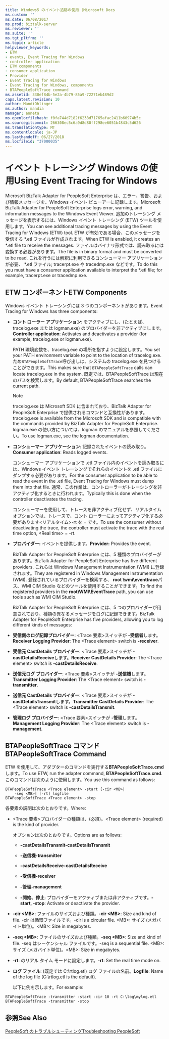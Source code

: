 ```yaml
---
title: Windows5 のイベント追跡の使用 |Microsoft Docs
ms.custom: ''
ms.date: 06/08/2017
ms.prod: biztalk-server
ms.reviewer: ''
ms.suite: ''
ms.tgt_pltfrm: ''
ms.topic: article
helpviewer_keywords:
- ETW
- events, Event Tracing for Windows
- controller application
- ETW components
- consumer application
- Provider
- Event Tracing for Windows
- Event Tracing for Windows, components
- BTAPeopleSoftTrace command
ms.assetid: 330ef84b-5e2a-4b79-85a9-72271eb489d2
caps.latest.revision: 10
author: MandiOhlinger
ms.author: mandia
manager: anneta
ms.openlocfilehash: f0fa744d7182f6238d71765afac2411b60974b5c
ms.sourcegitcommit: 266308ec5c6a9d8d80ff298ee6051b4843c5d626
ms.translationtype: MT
ms.contentlocale: ja-JP
ms.lasthandoff: 06/27/2018
ms.locfileid: "37000035"
---
```

# <a name="using-event-tracing-for-windows"></a><span data-ttu-id="c99b7-102">イベント トレーシング Windows の使用</span><span class="sxs-lookup"><span data-stu-id="c99b7-102">Using Event Tracing for Windows</span></span>
<span data-ttu-id="c99b7-103">Microsoft BizTalk Adapter for PeopleSoft Enterprise は、エラー、警告、および情報メッセージを、Windows イベント ビューアーに記録します。</span><span class="sxs-lookup"><span data-stu-id="c99b7-103">Microsoft BizTalk Adapter for PeopleSoft Enterprise logs error, warning, and information messages to the Windows Event Viewer.</span></span> <span data-ttu-id="c99b7-104">追加のトレーシング メッセージを表示するには、Windows イベント トレーシング (ETW) ツールを使用します。</span><span class="sxs-lookup"><span data-stu-id="c99b7-104">You can see additional tracing messages by using the Event Tracing for Windows (ETW) tool.</span></span> <span data-ttu-id="c99b7-105">ETW が有効である場合、このメッセージを受信する \*.etl ファイルが作成されます。</span><span class="sxs-lookup"><span data-stu-id="c99b7-105">When ETW is enabled, it creates an \*.etl file to receive the messages.</span></span> <span data-ttu-id="c99b7-106">ファイルはバイナリ形式では、読み取るには変換する必要があります。</span><span class="sxs-lookup"><span data-stu-id="c99b7-106">The file is in binary format and must be converted to be read.</span></span> <span data-ttu-id="c99b7-107">これを行うには解釈に利用できるコンシューマー アプリケーションが必要、 \*.etl ファイル; tracerpt.exe や tracedmp.exe などです。</span><span class="sxs-lookup"><span data-stu-id="c99b7-107">To do this you must have a consumer application available to interpret the \*.etl file; for example, tracerpt.exe or tracedmp.exe.</span></span>  
  
## <a name="etw-components"></a><span data-ttu-id="c99b7-108">ETW コンポーネント</span><span class="sxs-lookup"><span data-stu-id="c99b7-108">ETW Components</span></span>  
 <span data-ttu-id="c99b7-109">Windows イベント トレーシングには 3 つのコンポーネントがあります。</span><span class="sxs-lookup"><span data-stu-id="c99b7-109">Event Tracing for Windows has three components:</span></span>  
  
- <span data-ttu-id="c99b7-110">**コント ローラー アプリケーション**: をアクティブにし、(たとえば、tracelog.exe または logman.exe) のプロバイダーを非アクティブにします。</span><span class="sxs-lookup"><span data-stu-id="c99b7-110">**Controller application**: Activates and deactivates a provider (for example, tracelog.exe or logman.exe).</span></span>  
  
   <span data-ttu-id="c99b7-111">PATH 環境変数を、tracelog.exe の場所を指すように設定します。</span><span class="sxs-lookup"><span data-stu-id="c99b7-111">You set your PATH environment variable to point to the location of tracelog.exe.</span></span> <span data-ttu-id="c99b7-112">ため`BTAPeopleSoftTrace`呼び出しは、システムの tracelog.exe を見つけることができます。</span><span class="sxs-lookup"><span data-stu-id="c99b7-112">This makes sure that `BTAPeopleSoftTrace` calls can locate tracelog.exe in the system.</span></span> <span data-ttu-id="c99b7-113">既定では、BTAPeopleSoftTrace は現在のパスを検索します。</span><span class="sxs-lookup"><span data-stu-id="c99b7-113">By default, BTAPeopleSoftTrace searches the current path.</span></span>  
  
  > [!NOTE]
  >  <span data-ttu-id="c99b7-114">tracelog.exe は Microsoft SDK に含まれており、BizTalk Adapter for PeopleSoft Enterprise で提供されるコマンドと互換性があります。</span><span class="sxs-lookup"><span data-stu-id="c99b7-114">tracelog.exe is available from the Microsoft SDK and is compatible with the commands provided by BizTalk Adapter for PeopleSoft Enterprise.</span></span> <span data-ttu-id="c99b7-115">logman.exe の使い方については、logman のマニュアルを参照してください。</span><span class="sxs-lookup"><span data-stu-id="c99b7-115">To use logman.exe, see the logman documentation.</span></span>  
  
- <span data-ttu-id="c99b7-116">**コンシューマー アプリケーション**: 記録されたイベントの読み取り。</span><span class="sxs-lookup"><span data-stu-id="c99b7-116">**Consumer application**: Reads logged events.</span></span>  
  
   <span data-ttu-id="c99b7-117">コンシューマー アプリケーションで .etl ファイル内のイベントを読み取るには、Windows イベント トレーシングでそれらのイベントを .etl ファイルにダンプする必要があります。</span><span class="sxs-lookup"><span data-stu-id="c99b7-117">For the consumer application to be able to read the event in the .etl file, Event Tracing for Windows must dump them into that file.</span></span> <span data-ttu-id="c99b7-118">通常、この作業は、コントローラーがトレーシングを非アクティブ化するときに行われます。</span><span class="sxs-lookup"><span data-stu-id="c99b7-118">Typically this is done when the controller deactivates the tracing.</span></span>  
  
   <span data-ttu-id="c99b7-119">コンシューマーを使用して、トレースを非アクティブ化せず、リアルタイム オプションでは、トレースで、コント ローラーによってアクティブ化する必要があります\<リアルタイム\>-rt を = です。</span><span class="sxs-lookup"><span data-stu-id="c99b7-119">To use the consumer without deactivating the trace, the controller must activate the trace with the real time option, \<Real time\> = -rt.</span></span>  
  
- <span data-ttu-id="c99b7-120">**プロバイダー:** イベントを提供します。</span><span class="sxs-lookup"><span data-stu-id="c99b7-120">**Provider:** Provides the event.</span></span>  
  
   <span data-ttu-id="c99b7-121">BizTalk Adapter for PeopleSoft Enterprise には、5 種類のプロバイダーがあります。</span><span class="sxs-lookup"><span data-stu-id="c99b7-121">BizTalk Adapter for PeopleSoft Enterprise has five different providers.</span></span> <span data-ttu-id="c99b7-122">これらは Windows Management Instrumentation (WMI) に登録されます。</span><span class="sxs-lookup"><span data-stu-id="c99b7-122">They are registered in Windows Management Instrumentation (WMI).</span></span> <span data-ttu-id="c99b7-123">登録されているプロバイダーを検索する、 **root \wmi\eventtrace**パス、WMI CIM Studio などのツールを使用することができます。</span><span class="sxs-lookup"><span data-stu-id="c99b7-123">To find the registered providers in the **root\WMI\EventTrace** path, you can use tools such as WMI CIM Studio.</span></span>  
  
  <span data-ttu-id="c99b7-124">BizTalk Adapter for PeopleSoft Enterprise には、5 つのプロバイダーが用意されており、種類の異なるメッセージをログに記録できます。</span><span class="sxs-lookup"><span data-stu-id="c99b7-124">BizTalk Adapter for PeopleSoft Enterprise has five providers, allowing you to log different kinds of messages:</span></span>  
  
- <span data-ttu-id="c99b7-125">**受信側のログ記録プロバイダー**: \<Trace 要素\>スイッチが **-受信者**します。</span><span class="sxs-lookup"><span data-stu-id="c99b7-125">**Receiver Logging Provider**: The \<Trace element\> switch is **-receiver**.</span></span>  
  
- <span data-ttu-id="c99b7-126">**受信元 CastDetails プロバイダー**: \<Trace 要素\>スイッチが **- castDetailsReceive**します。</span><span class="sxs-lookup"><span data-stu-id="c99b7-126">**Receiver CastDetails Provider**: The \<Trace element\> switch is **-castDetailsReceive**.</span></span>  
  
- <span data-ttu-id="c99b7-127">**送信元ログ プロバイダー**: \<Trace 要素\>スイッチが **-送信機**します。</span><span class="sxs-lookup"><span data-stu-id="c99b7-127">**Transmitter Logging Provider**: The \<Trace element\> switch is **-transmitter**.</span></span>  
  
- <span data-ttu-id="c99b7-128">**送信元 CastDetails プロバイダー**: \<Trace 要素\>スイッチが **- castDetailsTransmit**します。</span><span class="sxs-lookup"><span data-stu-id="c99b7-128">**Transmitter CastDetails Provider**: The \<Trace element\> switch is **-castDetailsTransmit**.</span></span>  
  
- <span data-ttu-id="c99b7-129">**管理ログ プロバイダー**: \<Trace 要素\>スイッチが **-管理**します。</span><span class="sxs-lookup"><span data-stu-id="c99b7-129">**Management Logging Provider**: The \<Trace element\> switch is **-management**.</span></span>  
  
## <a name="btapeoplesofttrace-command"></a><span data-ttu-id="c99b7-130">BTAPeopleSoftTrace コマンド</span><span class="sxs-lookup"><span data-stu-id="c99b7-130">BTAPeopleSoftTrace Command</span></span>  
 <span data-ttu-id="c99b7-131">ETW を使用して、アダプターのコマンドを実行する**BTAPeopleSoftTrace.cmd**します。</span><span class="sxs-lookup"><span data-stu-id="c99b7-131">To use ETW, run the adapter command, **BTAPeopleSoftTrace.cmd**.</span></span> <span data-ttu-id="c99b7-132">このコマンドは次のように使用します。</span><span class="sxs-lookup"><span data-stu-id="c99b7-132">You use this command as follows:</span></span>  
  
```  
BTAPeopleSoftTrace <Trace element> -start [-cir <MB>|   
    -seq <MB>] [-rt] logfile  
BTAPeopleSoftTrace <Trace element> -stop  
```  
  
 <span data-ttu-id="c99b7-133">各要素の説明は次のとおりです。</span><span class="sxs-lookup"><span data-stu-id="c99b7-133">Where:</span></span>  
  
- <span data-ttu-id="c99b7-134">\<Trace 要素\>プロバイダーの種類は、(必須)。</span><span class="sxs-lookup"><span data-stu-id="c99b7-134">\<Trace element\> (required) is the kind of provider.</span></span>  
  
   <span data-ttu-id="c99b7-135">オプションは次のとおりです。</span><span class="sxs-lookup"><span data-stu-id="c99b7-135">Options are as follows:</span></span>  
  
  -   <span data-ttu-id="c99b7-136">**-castDetailsTransmit**</span><span class="sxs-lookup"><span data-stu-id="c99b7-136">**-castDetailsTransmit**</span></span>  
  
  -   <span data-ttu-id="c99b7-137">**-送信機**</span><span class="sxs-lookup"><span data-stu-id="c99b7-137">**-transmitter**</span></span>  
  
  -   <span data-ttu-id="c99b7-138">**-castDetailsReceive**</span><span class="sxs-lookup"><span data-stu-id="c99b7-138">**-castDetailsReceive**</span></span>  
  
  -   <span data-ttu-id="c99b7-139">**-受信機**</span><span class="sxs-lookup"><span data-stu-id="c99b7-139">**-receiver**</span></span>  
  
  -   <span data-ttu-id="c99b7-140">**-管理**</span><span class="sxs-lookup"><span data-stu-id="c99b7-140">**-management**</span></span>  
  
  -   <span data-ttu-id="c99b7-141">**-開始、停止**: プロバイダーをアクティブまたは非アクティブです。</span><span class="sxs-lookup"><span data-stu-id="c99b7-141">**-start, -stop**: Activate or deactivate the provider.</span></span>  
  
- <span data-ttu-id="c99b7-142">**-cir \<MB\>**: ファイルのサイズおよび種類。</span><span class="sxs-lookup"><span data-stu-id="c99b7-142">**-cir \<MB\>**: Size and kind of file.</span></span> <span data-ttu-id="c99b7-143">-cir は循環ファイルです。</span><span class="sxs-lookup"><span data-stu-id="c99b7-143">-cir is a circular file.</span></span> <span data-ttu-id="c99b7-144">\<MB\>: サイズ (メガバイト単位)。</span><span class="sxs-lookup"><span data-stu-id="c99b7-144">\<MB\>: Size in megabytes.</span></span>  
  
- <span data-ttu-id="c99b7-145">**-seq \<MB\>**: ファイルのサイズおよび種類。</span><span class="sxs-lookup"><span data-stu-id="c99b7-145">**-seq \<MB\>**: Size and kind of file.</span></span> <span data-ttu-id="c99b7-146">-seq はシーケンシャル ファイルです。</span><span class="sxs-lookup"><span data-stu-id="c99b7-146">-seq is a sequential file.</span></span> <span data-ttu-id="c99b7-147">\<MB\>: サイズ (メガバイト単位)。</span><span class="sxs-lookup"><span data-stu-id="c99b7-147">\<MB\>: Size in megabytes.</span></span>  
  
- <span data-ttu-id="c99b7-148">**-rt**: のリアル タイム モードに設定します。</span><span class="sxs-lookup"><span data-stu-id="c99b7-148">**-rt**: Set the real time mode on.</span></span>  
  
- <span data-ttu-id="c99b7-149">**ログ ファイル**: (既定では C:\rtlog.etl) ログ ファイルの名前。</span><span class="sxs-lookup"><span data-stu-id="c99b7-149">**Logfile**: Name of the log file (C:\rtlog.etl is the default).</span></span>  
  
  <span data-ttu-id="c99b7-150">以下に例を示します。</span><span class="sxs-lookup"><span data-stu-id="c99b7-150">For example:</span></span>  
  
```  
BTAPeopleSoftTrace -transmitter -start -cir 10 -rt C:\log\mylog.etl  
BTAPeopleSoftTrace -transmitter -stop  
```  
  
## <a name="see-also"></a><span data-ttu-id="c99b7-151">参照</span><span class="sxs-lookup"><span data-stu-id="c99b7-151">See Also</span></span>  
 [<span data-ttu-id="c99b7-152">PeopleSoft のトラブルシューティング</span><span class="sxs-lookup"><span data-stu-id="c99b7-152">Troubleshooting PeopleSoft</span></span>](../core/troubleshooting-peoplesoft.md)
